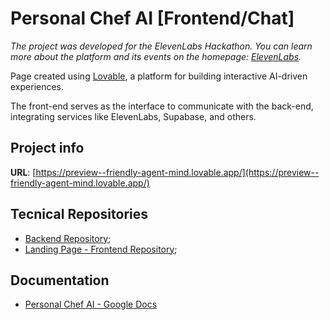 # Personal Chef AI [Frontend/Chat]

*The project was developed for the ElevenLabs Hackathon. You can learn more about the platform and its events on the homepage: [ElevenLabs](https://elevenlabs.io/).*

Page created using [Lovable](https://lovable.dev/), a platform for building interactive AI-driven experiences.

The front-end serves as the interface to communicate with the back-end, integrating services like ElevenLabs, Supabase, and others.

## Project info

**URL**: [https://preview--friendly-agent-mind.lovable.app/](https://preview--friendly-agent-mind.lovable.app/)

## Tecnical Repositories

- [Backend Repository](https://github.com/danirolopes/hackathon-elevenlabs);
- [Landing Page - Frontend Repository](https://github.com/luizbastos08/chefai-gourmet-guide);

## Documentation

- [Personal Chef AI - Google Docs](https://docs.google.com/document/d/1bS1g4IH6jc4YABNV-UAKsNIr8cAmDwac6D5mz32FhR4/edit?usp=sharing)